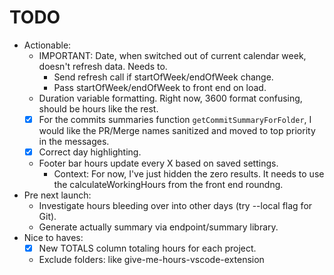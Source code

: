 # TODO

* Actionable:
  * IMPORTANT: Date, when switched out of current calendar week, doesn't refresh data. Needs to.
    * Send refresh call if startOfWeek/endOfWeek change.
    * Pass startOfWeek/endOfWeek to front end on load.
  * Duration variable formatting. Right now, 3600 format confusing, should be hours like the rest.
  * [x] For the commits summaries function `getCommitSummaryForFolder`, I would like the PR/Merge names sanitized and moved to top priority in the messages.
  * [x] Correct day highlighting.
  * Footer bar hours update every X based on saved settings.
    * Context: For now, I've just hidden the zero results. It needs to use the calculateWorkingHours from the front end roundng.
* Pre next launch:
  * Investigate hours bleeding over into other days (try --local flag for Git).
  * Generate actually summary via endpoint/summary library.
* Nice to haves:
  * [x] New TOTALS column totaling hours for each project.
  * Exclude folders: like give-me-hours-vscode-extension

